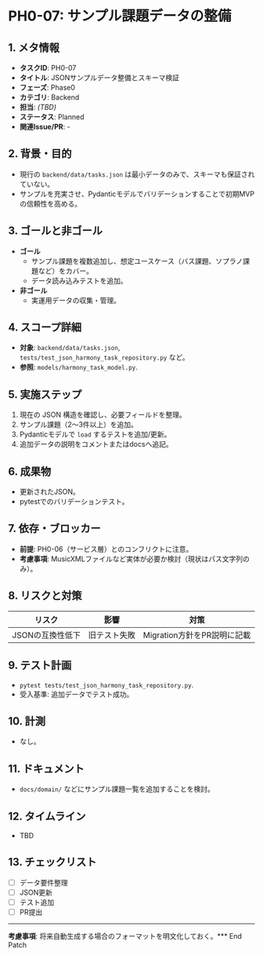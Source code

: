 # PH0-07: サンプル課題データの整備

## 1. メタ情報
- **タスクID**: PH0-07
- **タイトル**: JSONサンプルデータ整備とスキーマ検証
- **フェーズ**: Phase0
- **カテゴリ**: Backend
- **担当**: _(TBD)_
- **ステータス**: Planned
- **関連Issue/PR**: -

## 2. 背景・目的
- 現行の `backend/data/tasks.json` は最小データのみで、スキーマも保証されていない。
- サンプルを充実させ、Pydanticモデルでバリデーションすることで初期MVPの信頼性を高める。

## 3. ゴールと非ゴール
- **ゴール**
  - サンプル課題を複数追加し、想定ユースケース（バス課題、ソプラノ課題など）をカバー。
  - データ読み込みテストを追加。
- **非ゴール**
  - 実運用データの収集・管理。

## 4. スコープ詳細
- **対象**: `backend/data/tasks.json`, `tests/test_json_harmony_task_repository.py` など。
- **参照**: `models/harmony_task_model.py`.

## 5. 実施ステップ
1. 現在の JSON 構造を確認し、必要フィールドを整理。
2. サンプル課題（2〜3件以上）を追加。
3. Pydanticモデルで `load` するテストを追加/更新。
4. 追加データの説明をコメントまたはdocsへ追記。

## 6. 成果物
- 更新されたJSON。
- pytestでのバリデーションテスト。

## 7. 依存・ブロッカー
- **前提**: PH0-06（サービス層）とのコンフリクトに注意。
- **考慮事項**: MusicXMLファイルなど実体が必要か検討（現状はパス文字列のみ）。

## 8. リスクと対策
| リスク | 影響 | 対策 |
| --- | --- | --- |
| JSONの互換性低下 | 旧テスト失敗 | Migration方針をPR説明に記載 |

## 9. テスト計画
- `pytest tests/test_json_harmony_task_repository.py`.
- 受入基準: 追加データでテスト成功。

## 10. 計測
- なし。

## 11. ドキュメント
- `docs/domain/` などにサンプル課題一覧を追加することを検討。

## 12. タイムライン
- TBD

## 13. チェックリスト
- [ ] データ要件整理
- [ ] JSON更新
- [ ] テスト追加
- [ ] PR提出

---
**考慮事項**: 将来自動生成する場合のフォーマットを明文化しておく。*** End Patch
